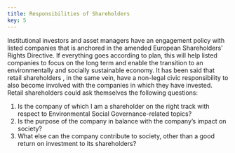```yaml
---
title: Responsibilities of Shareholders
key: 5
---
```


Institutional investors and asset managers have an engagement policy with listed companies that is anchored in the amended European Shareholders' Rights Directive. If everything goes according to plan, this will help listed companies to focus on the long term and enable the transition to an environmentally and socially sustainable economy.
It has been said that retail shareholders , in the same vein, have a non-legal civic responsibility to also become involved with the companies in which they have invested.
Retail shareholders could ask themselves the following questions:

1. Is the company of which I am a shareholder on the right track with respect to Environmental Social Governance-related topics?
2. Is the purpose of the company in balance with the company’s impact on society?
3. What else can the company contribute to society, other than a good return on investment to its shareholders?
